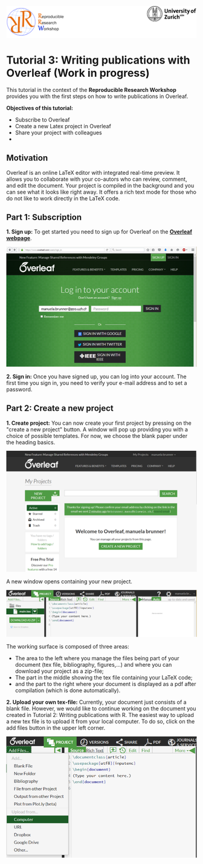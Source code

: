 ![](header.png)
# Tutorial 3: Writing publications with Overleaf (Work in progress)

This tutorial in the context of the **Reproducible Research Workshop** provides you with the first steps on how to write publications in Overleaf.

**Objectives of this tutorial:**

* Subscribe to Overleaf
* Create a new Latex project in Overleaf
* Share your project with colleagues
* 

## Motivation
Overleaf is an online LaTeX editor with integrated real-time preview. 
It allows you to collaborate with your co-autors who can review, comment, and edit the document.
Your project is compiled in the background and you can see what it looks like right away.
It offers a rich text mode for those who do not like to work directly in the LaTeX code.

## Part 1: Subscription

**1. Sign up:** To get started you need to sign up for Overleaf on the **[Overleaf webpage](https://www.overleaf.com/)**.

![](sign_up.PNG)

**2. Sign in:** Once you have signed up, you can log into your account. The first time you sign in, you need to verify your e-mail address and to set a password.

## Part 2: Create a new project
**1. Create project:** You can now create your first project by pressing on the "create a new project" button. A window will pop up providing you with a choice of possible templates. For now, we choose the blank paper under the heading basics.

![](create_project.PNG)

A new window opens containing your new project.

![](elements.PNG)

The working surface is composed of three areas: 
* The area to the left where you manage the files being part of your document (tex file, bibliography, figures,...) and where you can download your project as a zip-file;
* The part in the middle showing the tex file containing your LaTeX code;
* and the part to the right where your document is displayed as a pdf after compilation (which is done automatically).

**2. Upload your own tex-file:** Currently, your document just consists of a blank file. However, we would like to continue working on the document you created in Tutorial 2: Writing publications with R. 
The easiest way to upload a new tex file is to upload it from your local computer. To do so, click on the add files button in the upper left corner. 

![](replace_tex.PNG)


